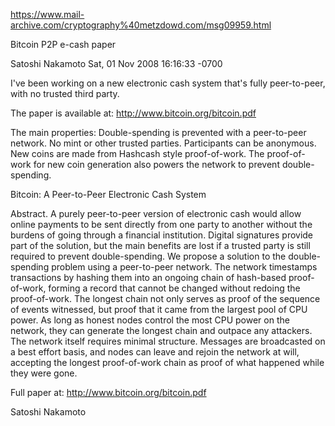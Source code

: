 https://www.mail-archive.com/cryptography%40metzdowd.com/msg09959.html

Bitcoin P2P e-cash paper

Satoshi Nakamoto Sat, 01 Nov 2008 16:16:33 -0700

I've been working on a new electronic cash system that's fully
peer-to-peer, with no trusted third party.


The paper is available at:
http://www.bitcoin.org/bitcoin.pdf

The main properties:
 Double-spending is prevented with a peer-to-peer network.
 No mint or other trusted parties.
 Participants can be anonymous.
 New coins are made from Hashcash style proof-of-work.
 The proof-of-work for new coin generation also powers the
    network to prevent double-spending.

Bitcoin: A Peer-to-Peer Electronic Cash System

Abstract.  A purely peer-to-peer version of electronic cash would
allow online payments to be sent directly from one party to another
without the burdens of going through a financial institution.
Digital signatures provide part of the solution, but the main
benefits are lost if a trusted party is still required to prevent
double-spending.  We propose a solution to the double-spending
problem using a peer-to-peer network.  The network timestamps
transactions by hashing them into an ongoing chain of hash-based
proof-of-work, forming a record that cannot be changed without
redoing the proof-of-work.  The longest chain not only serves as
proof of the sequence of events witnessed, but proof that it came
from the largest pool of CPU power.  As long as honest nodes control
the most CPU power on the network, they can generate the longest
chain and outpace any attackers.  The network itself requires
minimal structure.  Messages are broadcasted on a best effort basis,
and nodes can leave and rejoin the network at will, accepting the
longest proof-of-work chain as proof of what happened while they
were gone.

Full paper at:
http://www.bitcoin.org/bitcoin.pdf

Satoshi Nakamoto
